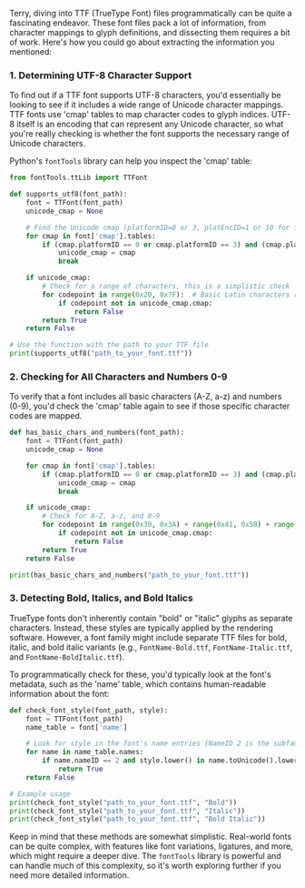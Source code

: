 Terry, diving into TTF (TrueType Font) files programmatically can be quite a fascinating endeavor. These font files pack a lot of information, from character mappings to glyph definitions, and dissecting them requires a bit of work. Here's how you could go about extracting the information you mentioned:

### 1. Determining UTF-8 Character Support

To find out if a TTF font supports UTF-8 characters, you'd essentially be looking to see if it includes a wide range of Unicode character mappings. TTF fonts use 'cmap' tables to map character codes to glyph indices. UTF-8 itself is an encoding that can represent any Unicode character, so what you're really checking is whether the font supports the necessary range of Unicode characters.

Python's `fontTools` library can help you inspect the 'cmap' table:

```python
from fontTools.ttLib import TTFont

def supports_utf8(font_path):
    font = TTFont(font_path)
    unicode_cmap = None

    # Find the Unicode cmap (platformID=0 or 3, platEncID=1 or 10 for full Unicode)
    for cmap in font['cmap'].tables:
        if (cmap.platformID == 0 or cmap.platformID == 3) and (cmap.platEncID == 1 or cmap.platEncID == 10):
            unicode_cmap = cmap
            break

    if unicode_cmap:
        # Check for a range of characters, this is a simplistic check
        for codepoint in range(0x20, 0x7F):  # Basic Latin characters range
            if codepoint not in unicode_cmap.cmap:
                return False
        return True
    return False

# Use the function with the path to your TTF file
print(supports_utf8("path_to_your_font.ttf"))
```

### 2. Checking for All Characters and Numbers 0-9

To verify that a font includes all basic characters (A-Z, a-z) and numbers (0-9), you'd check the 'cmap' table again to see if those specific character codes are mapped.

```python
def has_basic_chars_and_numbers(font_path):
    font = TTFont(font_path)
    unicode_cmap = None

    for cmap in font['cmap'].tables:
        if (cmap.platformID == 0 or cmap.platformID == 3) and (cmap.platEncID == 1 or cmap.platEncID == 10):
            unicode_cmap = cmap
            break

    if unicode_cmap:
        # Check for A-Z, a-z, and 0-9
        for codepoint in range(0x30, 0x3A) + range(0x41, 0x5B) + range(0x61, 0x7B):
            if codepoint not in unicode_cmap.cmap:
                return False
        return True
    return False

print(has_basic_chars_and_numbers("path_to_your_font.ttf"))
```

### 3. Detecting Bold, Italics, and Bold Italics

TrueType fonts don't inherently contain "bold" or "italic" glyphs as separate characters. Instead, these styles are typically applied by the rendering software. However, a font family might include separate TTF files for bold, italic, and bold italic variants (e.g., `FontName-Bold.ttf`, `FontName-Italic.ttf`, and `FontName-BoldItalic.ttf`).

To programmatically check for these, you'd typically look at the font's metadata, such as the 'name' table, which contains human-readable information about the font:

```python
def check_font_style(font_path, style):
    font = TTFont(font_path)
    name_table = font['name']

    # Look for style in the font's name entries (NameID 2 is the subfamily name, e.g., Bold or Italic)
    for name in name_table.names:
        if name.nameID == 2 and style.lower() in name.toUnicode().lower():
            return True
    return False

# Example usage
print(check_font_style("path_to_your_font.ttf", "Bold"))
print(check_font_style("path_to_your_font.ttf", "Italic"))
print(check_font_style("path_to_your_font.ttf", "Bold Italic"))
```

Keep in mind that these methods are somewhat simplistic. Real-world fonts can be quite complex, with features like font variations, ligatures, and more, which might require a deeper dive. The `fontTools` library is powerful and can handle much of this complexity, so it's worth exploring further if you need more detailed information.